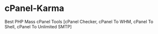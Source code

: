 # cPanel-Karma
Best PHP Mass cPanel Tools [cPanel Checker, cPanel To WHM, cPanel To Shell, cPanel To Unlimited SMTP]
